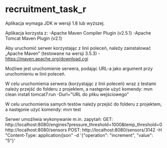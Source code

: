 # recruitment_task_r
Aplikacja wymaga JDK w wersji 1.8 lub wyższej.

Aplikacja korzysta z:
-Apache Maven Compiler Plugin (v2.5.1)
-Apache Tomcat Maven Plugin (v2.1)

Aby uruchomić serwer korzystając z linii poleceń, należy zainstalować „Apache Maven” (testowane na wersji 3.5.3) - https://maven.apache.org/download.cgi

Możliwe jest uruchomienie serwera, podając URL-a jako argument przy uruchomieniu w linii poleceń.

W celu uruchomienia serwera (korzystając z linii poleceń) wraz z testami należy przejść do folderu z projektem, a następnie użyć komendy:
mvn clean install tomcat7:run -Durl="URL do pliku wejściowego"

W celu uruchomienia samych testów należy przejść do folderu z projektem, a następnie użyć komendy:
mvn test

Serwer umożliwia wykonywanie m.in. zapytań:
GET:
 http://localhost:8080/engines?pressure_threshold=1000&temp_threshold=0
 http://localhost:8080/sensors
POST:
 http://localhost:8080/sensors/3142 -H "Content-Type: application/json" -d '{"operation": "increment", "value": "5"}'
 

